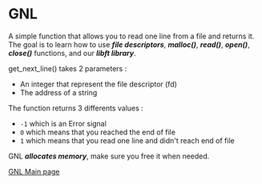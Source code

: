 # GNL

A simple function that allows you to read one line from a file and returns it. The goal is to learn how to use ***file descriptors***, ***malloc()***, ***read()***, ***open()***, ***close()*** functions, and our ***libft library***.

get_next_line() takes 2 parameters : 

- An integer that represent the file descriptor (fd)
- The address of a string
                    
The function returns 3 differents values :

- ``-1`` which is an Error signal
- ``0`` which means that you reached the end of file
- ``1`` which means that you read one line and didn't reach end of file

GNL ***allocates memory***, make sure you free it when needed.

[GNL Main page](https://github.com/Cerveaulent/GNL)
